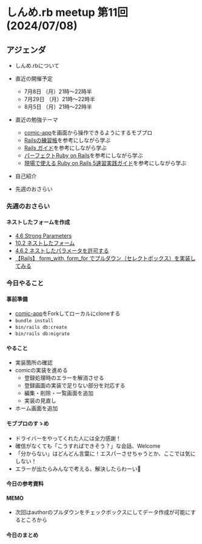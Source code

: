 # しんめ.rb meetup 第11回(2024/07/08)

## アジェンダ

- しんめ.rbについて
- 直近の開催予定
  - 7月8日 （月）21時〜22時半
  - 7月29日 （月）21時〜22時半
  - 8月5日 （月）21時〜22時半

- 直近の勉強テーマ
  - [comic-app](https://github.com/shinmerb/comic-app)を画面から操作できるようにするモブプロ
  - [Railsの練習帳](https://zenn.dev/igaiga/books/rails-practice-note/viewer/preface)を参考にしながら学ぶ
  - [Rails ガイド](https://railsguides.jp/active_record_basics.html)を参考にしながら学ぶ
  - [パーフェクトRuby on Rails](https://gihyo.jp/book/2020/978-4-297-11462-6)を参考にしながら学ぶ
  - [現場で使える Ruby on Rails 5速習実践ガイド](https://www.amazon.co.jp/%E7%8F%BE%E5%A0%B4%E3%81%A7%E4%BD%BF%E3%81%88%E3%82%8B-Ruby-Rails-5%E9%80%9F%E7%BF%92%E5%AE%9F%E8%B7%B5%E3%82%AC%E3%82%A4%E3%83%89-%E5%A4%A7%E5%A0%B4%E5%AF%A7%E5%AD%90/dp/4839962227)を参考にしながら学ぶ
- 自己紹介
- 先週のおさらい

### 先週のおさらい

#### ネストしたフォームを作成
- [4.6 Strong Parameters](https://railsguides.jp/action_controller_overview.html#strong-parameters)
- [10.2 ネストしたフォーム](https://railsguides.jp/form_helpers.html#%E8%A4%87%E9%9B%91%E3%81%AA%E3%83%95%E3%82%A9%E3%83%BC%E3%83%A0%E3%82%92%E4%BD%9C%E6%88%90%E3%81%99%E3%82%8B)
- [4.6.2 ネストしたパラメータを許可する](https://railsguides.jp/action_controller_overview.html#%E3%83%8D%E3%82%B9%E3%83%88%E3%81%97%E3%81%9F%E3%83%91%E3%83%A9%E3%83%A1%E3%83%BC%E3%82%BF%E3%82%92%E8%A8%B1%E5%8F%AF%E3%81%99%E3%82%8B)
- [【Rails】 form_with, form_for でプルダウン（セレクトボックス）を実装してみる](https://qiita.com/kawakami_shotaro/items/11a677bf34136cb7686d)


### 今日やること

#### 事前準備

- [comic-app](https://github.com/shinmerb/comic-app)をForkしてローカルにcloneする
- `bundle install`
- `bin/rails db:create`
- `bin/rails db:migrate`

#### やること

- 実装箇所の確認
- comicの実装を進める
  - 登録処理時のエラーを解消させる
  - 登録画面の実装で足りない部分を対応する
  - 編集・削除・一覧画面を追加
  - 実装の見直し
- ホーム画面を追加
#### モブプロのすゝめ

- ドライバーをやってくれた人には全力感謝！
- 確信がなくても「こうすればできそう？」な会話、Welcome
- 「分からない」はどんどん言葉に！エスパーさせちゃうとか、ここでは気にしない！
- エラーが出たらみんなで考える、解決したらわーい🙌

#### 今日の参考資料

#### MEMO

- 次回はauthorのプルダウンをチェックボックスにしてデータ作成が可能にするところから

#### 今日のまとめ

